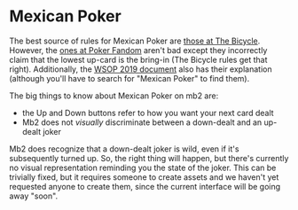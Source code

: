 # Mexican Poker

The best source of rules for Mexican Poker are
[those at The Bicycle](https://www.thebike.com/play/poker_mexican_poker.php).
However, the
[ones at Poker Fandom](https://poker.fandom.com/wiki/Mexican_Poker)
aren't bad except they incorrectly claim that the lowest up-card is the
bring-in (The Bicycle rules get that right).  Additionally, the
[WSOP 2019 document](https://www.wsop.com/2019/2019%20WSOP%20Live%20Action%20Rules%20(FINAL).pdf)
also has their explanation (although you'll have to search for "Mexican
Poker" to find them).

The big things to know about Mexican Poker on mb2 are:
- the Up and Down buttons refer to how you want your next card dealt
- Mb2 does not _visually_ discriminate between a down-dealt and an up-dealt joker

Mb2 does recognize that a down-dealt joker is wild, even if it's
subsequently turned up.  So, the right thing will happen, but there's
currently no visual representation reminding you the state of the
joker.  This can be trivially fixed, but it requires someone to create
assets and we haven't yet requested anyone to create them, since the
current interface will be going away "soon".

